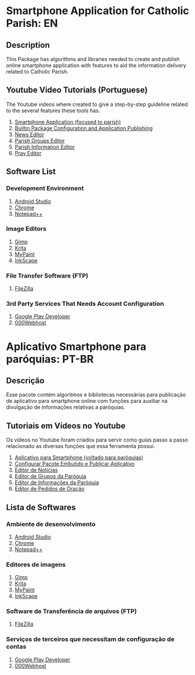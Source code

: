 # Smartphone Application for Catholic Parish: EN #

## Description ##

This Package has algorithms and libraries needed to create and publish online smartphone application with features to aid the information delivery related to Catholic Parish.

## Youtube Video Tutorials (Portuguese) ##

The Youtube videos where created to give a step-by-step guideline related to the several features these tools has.

1. [Smartphone Application (focused to parish)](YOUTUBE)
1. [Builtin Package Configuration and Application Publishing](YOUTUBE)
1. [News Editor](YOUTUBE)
1. [Parish Groups Editor](YOUTUBE)
1. [Parish Information Editor](YOUTUBE)
1. [Pray Editor](YOUTUBE)

## Software List ##

### Development Environment

1. [Android Studio](https://developer.android.com/studio/)
1. [Chrome](https://www.google.com.br/chrome/browser/desktop/)
1. [Notepad++](https://notepad-plus-plus.org/)

### Image Editors

1. [Gimp](https://www.gimp.org/)
1. [Krita](https://krita.org/)
1. [MyPaint](http://mypaint.org/)
1. [InkScape](https://inkscape.org/)

### File Transfer Software (FTP)

1. [FileZilla](https://filezilla-project.org/)

### 3rd Party Services That Needs Account Configuration

1. [Google Play Developer](https://play.google.com/apps/publish/)
1. [000Webhost](https://www.000webhost.com/)


# Aplicativo Smartphone para paróquias: PT-BR #

## Descrição ##

Esse pacote contém algoritmos e bibliotecas necessárias para publicação de aplicativo para smartphone online com funções para auxiliar na divulgação de informações relativas a paróquias.

## Tutoriais em Vídeos no Youtube ##

Os vídeos no Youtube foram criados para servir como guias passo a passo relacionado as diversas funções que essa ferramenta possui.

1. [Aplicativo para Smartphone (voltado para paróquias)](YOUTUBE)
1. [Configurar Pacote Embutido e Publicar Aplicativo](YOUTUBE)
1. [Editor de Notícias](YOUTUBE)
1. [Editor de Grupos da Paróquia](YOUTUBE)
1. [Editor de Informações da Paróquia](YOUTUBE)
1. [Editor de Pedidos de Oração](YOUTUBE)

## Lista de Softwares ##

### Ambiente de desenvolvimento

1. [Android Studio](https://developer.android.com/studio/)
1. [Chrome](https://www.google.com.br/chrome/browser/desktop/)
1. [Notepad++](https://notepad-plus-plus.org/)

### Editores de imagens

1. [Gimp](https://www.gimp.org/)
1. [Krita](https://krita.org/)
1. [MyPaint](http://mypaint.org/)
1. [InkScape](https://inkscape.org/)

### Software de Transferência de arquivos (FTP)

1. [FileZilla](https://filezilla-project.org/)

### Serviços de terceiros que necessitam de configuração de contas

1. [Google Play Developer](https://play.google.com/apps/publish/)
1. [000Webhost](https://www.000webhost.com/)
